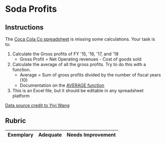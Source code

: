 # Soda Profits

## Instructions

The [Coca Cola Co spreadsheet](CocaColaCo.xlsx) is missing some calculations. Your task is to: 

1. Calculate the Gross profits of FY '15, '16, '17, and '18
    - Gross Profit = Net Operating revenues - Cost of goods sold
1. Calculate the average of all the gross profits. Try to do this with a function.
    - Average = Sum of gross profits divided by the number of fiscal years (10)
    - Documentation on the [AVERAGE function](https://support.microsoft.com/en-us/office/average-function-047bac88-d466-426c-a32b-8f33eb960cf6)
1. This is an Excel file, but it should be editable in any spreadsheet platform

[Data source credit to Yiyi Wang](https://www.kaggle.com/yiyiwang0826/cocacola-excel)

## Rubric

Exemplary | Adequate | Needs Improvement
--- | --- | -- |
